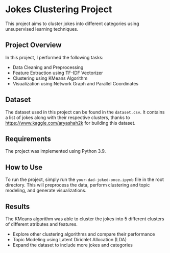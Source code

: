 # Jokes Clustering Project

This project aims to cluster jokes into different categories using unsupervised learning techniques.

## Project Overview

In this project, I performed the following tasks:
- Data Cleaning and Preprocessing
- Feature Extraction using TF-IDF Vectorizer
- Clustering using KMeans Algorithm
- Visualization using Network Graph and Parallel Coordinates

## Dataset

The dataset used in this project can be found in the `dataset.csv`. It contains a list of jokes along with their respective clusters, thanks to https://www.kaggle.com/aryashah2k for building this dataset.

## Requirements

The project was implemented using Python 3.9.


## How to Use

To run the project, simply run the `your-dad-joked-once.ipynb` file in the root directory. This will preprocess the data, perform clustering and topic modeling, and generate visualizations.

## Results

The KMeans algorithm was able to cluster the jokes into 5 different clusters of different atributes and features.

- Explore other clustering algorithms and compare their performance
- Topic Modeling using Latent Dirichlet Allocation (LDA)
- Expand the dataset to include more jokes and categories

